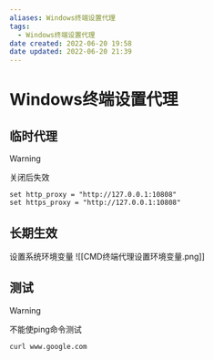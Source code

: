 ```yaml
---
aliases: Windows终端设置代理
tags:
  - Windows终端设置代理
date created: 2022-06-20 19:58
date updated: 2022-06-20 21:39
---
```


# Windows终端设置代理

## 临时代理

> [!warning]
> 关闭后失效

```shell
set http_proxy = "http://127.0.0.1:10808"
set https_proxy = "http://127.0.0.1:10808"
```

## 长期生效

设置系统环境变量
![[CMD终端代理设置环境变量.png]]

## 测试

> [!warning]
> 不能使ping命令测试

```sehll
curl www.google.com
```
